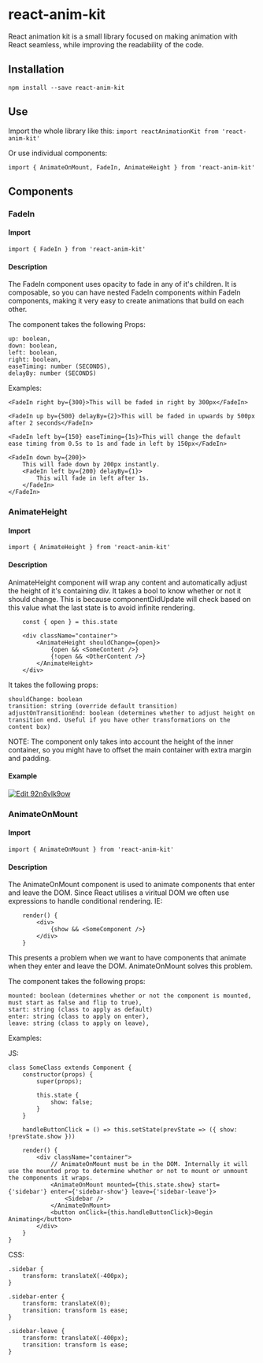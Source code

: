 # react-anim-kit

React animation kit is a small library focused on making animation with React seamless, while improving the readability of the code.

## Installation

```
npm install --save react-anim-kit
```

## Use

Import the whole library like this:
`import reactAnimationKit from 'react-anim-kit'`

Or use individual components:

```
import { AnimateOnMount, FadeIn, AnimateHeight } from 'react-anim-kit'
```

## Components

### FadeIn

#### Import

```
import { FadeIn } from 'react-anim-kit'
```

#### Description

The FadeIn component uses opacity to fade in any of it's children. It is composable, so you can have nested FadeIn components within FadeIn components, making it very easy
to create animations that build on each other.

The component takes the following Props:

```
up: boolean,
down: boolean,
left: boolean,
right: boolean,
easeTiming: number (SECONDS),
delayBy: number (SECONDS)
```

Examples:

```
<FadeIn right by={300}>This will be faded in right by 300px</FadeIn>

<FadeIn up by={500} delayBy={2}>This will be faded in upwards by 500px after 2 seconds</FadeIn>

<FadeIn left by={150} easeTiming={1s}>This will change the default ease timing from 0.5s to 1s and fade in left by 150px</FadeIn>

<FadeIn down by={200}>
    This will fade down by 200px instantly.
    <FadeIn left by={200} delayBy={1}>
        This will fade in left after 1s.
    </FadeIn>
</FadeIn>
```

### AnimateHeight

#### Import

```
import { AnimateHeight } from 'react-anim-kit'
```

#### Description

AnimateHeight component will wrap any content and automatically adjust the height of it's containing div. It takes a
bool to know whether or not it should change. This is because componentDidUpdate will check based on this value what
the last state is to avoid infinite rendering.

```
    const { open } = this.state

    <div className="container">
        <AnimateHeight shouldChange={open}>
            {open && <SomeContent />}
            {!open && <OtherContent />}
        </AnimateHeight>
    </div>
```

It takes the following props:

```
shouldChange: boolean
transition: string (override default transition)
adjustOnTransitionEnd: boolean (determines whether to adjust height on transition end. Useful if you have other transformations on the content box)
```

NOTE: The component only takes into account the height of the inner container, so you might have to offset the main container with extra margin and padding.

#### Example

[![Edit 92n8vlk9ow](https://codesandbox.io/static/img/play-codesandbox.svg)](https://codesandbox.io/s/92n8vlk9ow)

### AnimateOnMount

#### Import

```
import { AnimateOnMount } from 'react-anim-kit'
```

#### Description

The AnimateOnMount component is used to animate components that enter and leave the DOM. Since React utilises a viritual DOM we often use expressions to handle
conditional rendering. IE:

```
    render() {
        <div>
            {show && <SomeComponent />}
        </div>
    }
```

This presents a problem when we want to have components that animate when they enter and leave the DOM. AnimateOnMount solves this problem.

The component takes the following props:

```
mounted: boolean (determines whether or not the component is mounted, must start as false and flip to true),
start: string (class to apply as default)
enter: string (class to apply on enter),
leave: string (class to apply on leave),
```

Examples:

JS:

```
class SomeClass extends Component {
    constructor(props) {
        super(props);

        this.state {
            show: false;
        }
    }

    handleButtonClick = () => this.setState(prevState => ({ show: !prevState.show }))

    render() {
        <div className="container">
            // AnimateOnMount must be in the DOM. Internally it will use the mounted prop to determine whether or not to mount or unmount the components it wraps.
            <AnimateOnMount mounted={this.state.show} start={'sidebar'} enter={'sidebar-show'} leave={'sidebar-leave'}>
                <Sidebar />
            </AnimateOnMount>
            <button onClick={this.handleButtonClick}>Begin Animating</button>
        </div>
    }
}
```

CSS:

```
.sidebar {
    transform: translateX(-400px);
}

.sidebar-enter {
    transform: translateX(0);
    transition: transform 1s ease;
}

.sidebar-leave {
    transform: translateX(-400px);
    transition: transform 1s ease;
}
```
